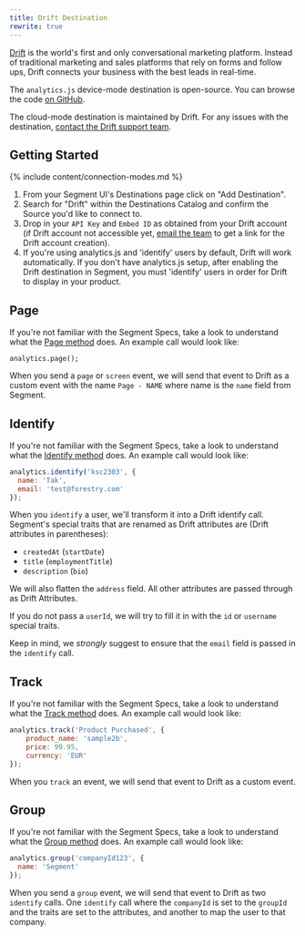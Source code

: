 ```yaml
---
title: Drift Destination
rewrite: true
---
```

[Drift](http://www.drift.com/segment/?utm_source=segmentio&utm_medium=docs&utm_campaign=partners) is the world's first and only conversational marketing platform. Instead of traditional marketing and sales platforms that rely on forms and follow ups, Drift connects your business with the best leads in real-time.

The `analytics.js` device-mode destination is open-source. You can browse the code [on GitHub](https://github.com/segment-integrations/analytics.js-integration-drift).

The cloud-mode destination is maintained by Drift. For any issues with the destination, [contact the Drift support team](https://www.drift.com/help/).


## Getting Started

{% include content/connection-modes.md %}

  1. From your Segment UI's Destinations page click on "Add Destination".
  2. Search for "Drift" within the Destinations Catalog and confirm the Source you'd like to connect to.
  3. Drop in your `API Key` and `Embed ID` as obtained from your Drift account (if Drift account not accessible yet, [email the team](mailto:team@drift.com) to get a link for the Drift account creation).
  4. If you're using analytics.js and 'identify' users by default, Drift will work automatically. If you don't have analytics.js setup, after enabling the Drift destination in Segment, you must 'identify' users in order for Drift to display in your product.

## Page

If you're not familiar with the Segment Specs, take a look to understand what the [Page method](https://segment.com/docs/connections/spec/page/) does. An example call would look like:

```
analytics.page();
```

When you send a `page` or `screen` event, we will send that event to Drift as a custom event with the name `Page - NAME` where name is the `name` field from Segment.

## Identify

If you're not familiar with the Segment Specs, take a look to understand what the [Identify method](https://segment.com/docs/connections/spec/identify/) does. An example call would look like:

```javascript
analytics.identify('ksc2303', {
  name: 'Tak',
  email: 'test@forestry.com'
});
```

When you `identify` a user, we'll transform it into a Drift identify call. Segment's special traits that are renamed as Drift attributes are (Drift attributes in parentheses):
* `createdAt` (`startDate`)
* `title` (`employmentTitle`)
* `description` (`bio`)

We will also flatten the `address` field. All other attributes are passed through as Drift Attributes.

If you do not pass a `userId`, we will try to fill it in with the `id` or `username` special traits.

Keep in mind, we _strongly_ suggest to ensure that the `email` field is passed in the `identify` call.

## Track

If you're not familiar with the Segment Specs, take a look to understand what the [Track method](https://segment.com/docs/connections/spec/track/) does. An example call would look like:

```javascript
analytics.track('Product Purchased', {
    product_name: 'sample2b',
    price: 99.95,
    currency: 'EUR'
});
```

When you `track` an event, we will send that event to Drift as a custom event.

## Group

If you're not familiar with the Segment Specs, take a look to understand what the [Group method](https://segment.com/docs/connections/spec/group/) does. An example call would look like:

```javascript
analytics.group('companyId123', {
  name: 'Segment'
});
```

When you send a `group` event, we will send that event to Drift as two `identify` calls. One `identify` call where the `companyId` is set to the `groupId` and the traits are set to the attributes, and another to map the user to that company.
